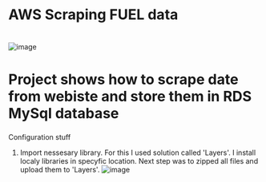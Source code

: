 # AWS Scraping FUEL data <h1> 

![image](https://user-images.githubusercontent.com/60892908/132874696-7661e6c9-394a-4720-a2b6-9b77bc634568.png)

# Project shows how to scrape date from webiste and store them in RDS MySql database <h3>
  
Configuration stuff
 1) Import nessesary library. For this I used solution called 'Layers'. I install localy libraries in specyfic location. Next step was to zipped all files and upload them to 'Layers'.
 ![image](https://user-images.githubusercontent.com/60892908/132942955-b251649f-292d-467f-81fa-0b4b98db5df0.png)

      

